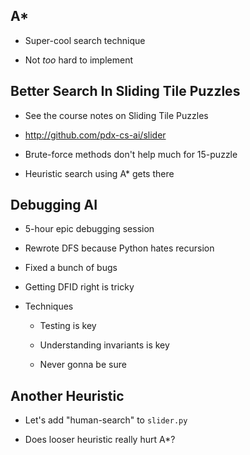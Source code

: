 ## A*

* Super-cool search technique

* Not *too* hard to implement

## Better Search In Sliding Tile Puzzles

* See the course notes on Sliding Tile Puzzles

* http://github.com/pdx-cs-ai/slider

* Brute-force methods don't help much for 15-puzzle

* Heuristic search using A* gets there

## Debugging AI

* 5-hour epic debugging session

* Rewrote DFS because Python hates recursion

* Fixed a bunch of bugs

* Getting DFID right is tricky

* Techniques

    * Testing is key

    * Understanding invariants is key

    * Never gonna be sure

## Another Heuristic

* Let's add "human-search" to `slider.py`

* Does looser heuristic really hurt A*?
